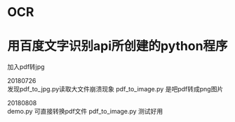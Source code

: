# OCR
# 用百度文字识别api所创建的python程序

加入pdf转jpg

20180726    
发现pdf_to_jpg.py读取大文件崩溃现象
pdf_to_image.py 是吧pdf转成png图片

20180808    
demo.py 可直接转换pdf文件
pdf_to_image.py 测试好用

